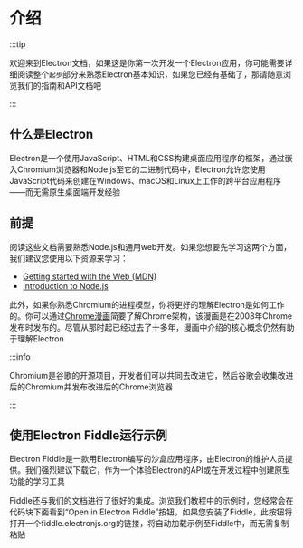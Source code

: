 # 介绍

:::tip

欢迎来到Electron文档，如果这是你第一次开发一个Electron应用，你可能需要详细阅读整个`起步`部分来熟悉Electron基本知识，如果您已经有基础了，那请随意浏览我们的指南和API文档吧

:::

## 什么是Electron

Electron是一个使用JavaScript、HTML和CSS构建桌面应用程序的框架，通过嵌入Chromium浏览器和Node.js至它的二进制代码中，Electron允许您使用JavaScript代码来创建在Windows、macOS和Linux上工作的跨平台应用程序——而无需原生桌面端开发经验

## 前提

阅读这些文档需要熟悉Node.js和通用web开发。如果您想要先学习这两个方面，我们建议您使用以下资源来学习：

- [Getting started with the Web (MDN)](https://developer.mozilla.org/en-US/docs/Learn/Getting_started_with_the_web)
- [Introduction to Node.js](https://nodejs.dev/learn)

此外，如果你熟悉Chromium的进程模型，你将更好的理解Electron是如何工作的。你可以通过[Chrome漫画](https://www.google.com/googlebooks/chrome/)简要了解Chrome架构，该漫画是在2008年Chrome发布时发布的。尽管从那时起已经过去了十多年，漫画中介绍的核心概念仍然有助于理解Electron

:::info

Chromium是谷歌的开源项目，开发者们可以共同去改进它，然后谷歌会收集改进后的Chromium并发布改进后的Chrome浏览器

:::

## 使用Electron Fiddle运行示例

Electron Fiddle是一款用Electron编写的沙盒应用程序，由Electron的维护人员提供。我们强烈建议下载它，作为一个体验Electron的API或在开发过程中创建原型功能的学习工具

Fiddle还与我们的文档进行了很好的集成。浏览我们教程中的示例时，您经常会在代码块下面看到“Open in Electron Fiddle”按钮。如果您安装了Fiddle，此按钮将打开一个fiddle.electronjs.org的链接，将自动加载示例至Fiddle中，而无需复制粘贴

